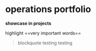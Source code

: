 # operations portfolio
**showcase in projects**

highlight ==very important words==

> blockquote testing testing
